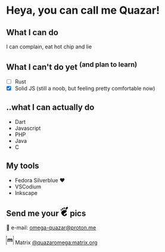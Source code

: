 # Heya, you can call me Quazar!

## What I can do
I can complain, eat hot chip and lie

## What I can't do yet <sup>(and plan to learn)</sup>
- [ ] Rust
- [x] Solid JS (still a noob, but feeling pretty comfortable now)

## ..what I can actually do
- Dart
- Javascript
- PHP
- Java
- C

## My tools
- Fedora Silverblue ❤️
- VSCodium
- Inkscape

## Send me your <a href="https://www.gnome.org/"><img title="Gnome" alt="Gnome" src="./gnome-logo.svg" width=20px><a> pics
💌 e-mail: [omega-quazar@proton.me](mailto:omega-quazar@proton.me)  


<img alt="matrix logo" src="./matrix-logo.svg" width="20px"> Matrix [@quazaromega:matrix.org](https://matrix.to/#/@quazaromega:matrix.org)
